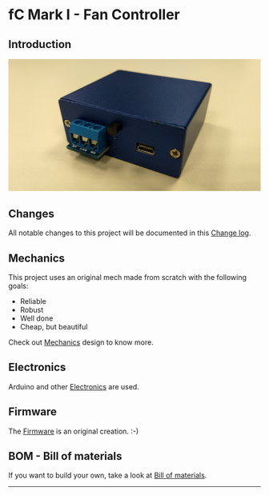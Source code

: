# fC Mark I - Fan Controller

## Introduction

![fC](Documents/fC.jpg "fC")

## Changes
All notable changes to this project will be documented in this [Change log](CHANGELOG.md).

## Mechanics
This project uses an original mech made from scratch with the following goals:
- Reliable
- Robust
- Well done
- Cheap, but beautiful

Check out [Mechanics](Mechanics/README.md) design to know more.

## Electronics
Arduino and other [Electronics](Electronics/README.md) are used.

## Firmware
The [Firmware](fC/README.md) is an original creation. :-)

## BOM - Bill of materials
If you want to build your own, take a look at [Bill of materials](BOM.md).

---
